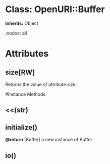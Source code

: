 # Class: OpenURI::Buffer
**Inherits:** Object
    

:nodoc: all


# Attributes
## size[RW] [](#attribute-i-size)
Returns the value of attribute size.


#Instance Methods
## <<(str) [](#method-i-<<)

## initialize() [](#method-i-initialize)

**@return** [Buffer] a new instance of Buffer

## io() [](#method-i-io)

